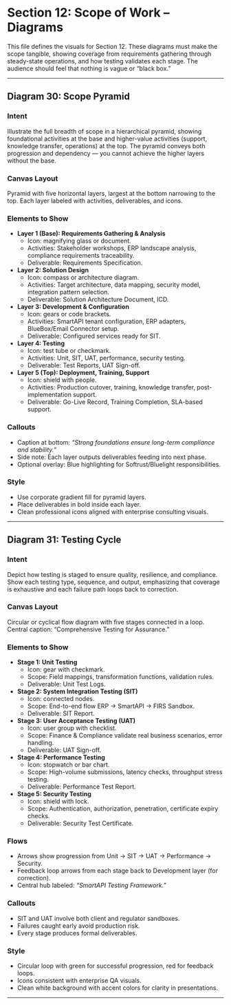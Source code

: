 # Section 12: Scope of Work – Diagrams

This file defines the visuals for Section 12. These diagrams must make the scope tangible, showing coverage from requirements gathering through steady-state operations, and how testing validates each stage. The audience should feel that nothing is vague or “black box.”

---

## Diagram 30: Scope Pyramid

### Intent
Illustrate the full breadth of scope in a hierarchical pyramid, showing foundational activities at the base and higher-value activities (support, knowledge transfer, operations) at the top. The pyramid conveys both progression and dependency — you cannot achieve the higher layers without the base.

### Canvas Layout
Pyramid with five horizontal layers, largest at the bottom narrowing to the top. Each layer labeled with activities, deliverables, and icons.

### Elements to Show
- **Layer 1 (Base): Requirements Gathering & Analysis**
  - Icon: magnifying glass or document.
  - Activities: Stakeholder workshops, ERP landscape analysis, compliance requirements traceability.
  - Deliverable: Requirements Specification.
- **Layer 2: Solution Design**
  - Icon: compass or architecture diagram.
  - Activities: Target architecture, data mapping, security model, integration pattern selection.
  - Deliverable: Solution Architecture Document, ICD.
- **Layer 3: Development & Configuration**
  - Icon: gears or code brackets.
  - Activities: SmartAPI tenant configuration, ERP adapters, BlueBox/Email Connector setup.
  - Deliverable: Configured services ready for SIT.
- **Layer 4: Testing**
  - Icon: test tube or checkmark.
  - Activities: Unit, SIT, UAT, performance, security testing.
  - Deliverable: Test Reports, UAT Sign-off.
- **Layer 5 (Top): Deployment, Training, Support**
  - Icon: shield with people.
  - Activities: Production cutover, training, knowledge transfer, post-implementation support.
  - Deliverable: Go-Live Record, Training Completion, SLA-based support.

### Callouts
- Caption at bottom: *“Strong foundations ensure long-term compliance and stability.”*
- Side note: Each layer outputs deliverables feeding into next phase.
- Optional overlay: Blue highlighting for Softrust/Bluelight responsibilities.

### Style
- Use corporate gradient fill for pyramid layers.
- Place deliverables in bold inside each layer.
- Clean professional icons aligned with enterprise consulting visuals.

---

## Diagram 31: Testing Cycle

### Intent
Depict how testing is staged to ensure quality, resilience, and compliance. Show each testing type, sequence, and output, emphasizing that coverage is exhaustive and each failure path loops back to correction.

### Canvas Layout
Circular or cyclical flow diagram with five stages connected in a loop. Central caption: “Comprehensive Testing for Assurance.”

### Elements to Show
- **Stage 1: Unit Testing**
  - Icon: gear with checkmark.
  - Scope: Field mappings, transformation functions, validation rules.
  - Deliverable: Unit Test Logs.
- **Stage 2: System Integration Testing (SIT)**
  - Icon: connected nodes.
  - Scope: End-to-end flow ERP → SmartAPI → FIRS Sandbox.
  - Deliverable: SIT Report.
- **Stage 3: User Acceptance Testing (UAT)**
  - Icon: user group with checklist.
  - Scope: Finance & Compliance validate real business scenarios, error handling.
  - Deliverable: UAT Sign-off.
- **Stage 4: Performance Testing**
  - Icon: stopwatch or bar chart.
  - Scope: High-volume submissions, latency checks, throughput stress testing.
  - Deliverable: Performance Test Report.
- **Stage 5: Security Testing**
  - Icon: shield with lock.
  - Scope: Authentication, authorization, penetration, certificate expiry checks.
  - Deliverable: Security Test Certificate.

### Flows
- Arrows show progression from Unit → SIT → UAT → Performance → Security.
- Feedback loop arrows from each stage back to Development layer (for correction).
- Central hub labeled: *“SmartAPI Testing Framework.”*

### Callouts
- SIT and UAT involve both client and regulator sandboxes.
- Failures caught early avoid production risk.
- Every stage produces formal deliverables.

### Style
- Circular loop with green for successful progression, red for feedback loops.
- Icons consistent with enterprise QA visuals.
- Clean white background with accent colors for clarity in presentations.

---
